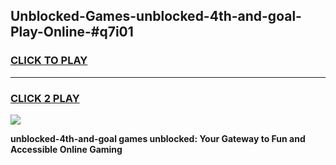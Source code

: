 
## Unblocked-Games-unblocked-4th-and-goal-Play-Online-#q7i01
<h3>
<a href="https://premium.freeplayer.one?title=unblocked-4th-and-goal&ref=27F">CLICK TO PLAY</a></h3>
<hr>

<h3>
<a href="https://premium.freeplayer.one?title=unblocked-4th-and-goal&ref=27F">CLICK 2 PLAY</a>
  
</h3>

<a href="https://premium.freeplayer.one?title=unblocked-4th-and-goal&ref=27F"><img src="https://clearcache.store/games.png"></a>


**unblocked-4th-and-goal games unblocked: Your Gateway to Fun and Accessible Online Gaming**
